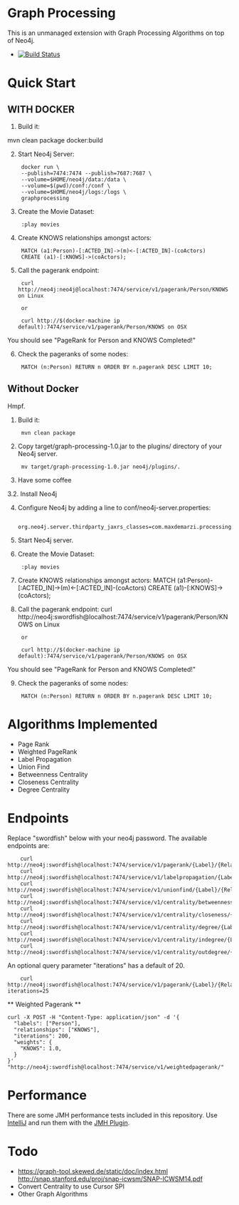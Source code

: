 Graph Processing
================

This is an unmanaged extension with Graph Processing Algorithms on top of Neo4j.

- [![Build Status](https://secure.travis-ci.org/maxdemarzi/graph_processing.png?branch=master)](http://travis-ci.org/maxdemarzi/graph_processing)

# Quick Start

## WITH DOCKER

1. Build it:

mvn clean package docker:build

2. Start Neo4j Server:

        docker run \
        --publish=7474:7474 --publish=7687:7687 \
        --volume=$HOME/neo4j/data:/data \
        --volume=$(pwd)/conf:/conf \
        --volume=$HOME/neo4j/logs:/logs \
        graphprocessing

3. Create the Movie Dataset:

        :play movies

4. Create KNOWS relationships amongst actors:

        MATCH (a1:Person)-[:ACTED_IN]->(m)<-[:ACTED_IN]-(coActors)
        CREATE (a1)-[:KNOWS]->(coActors);

5. Call the pagerank endpoint:

        curl http://neo4j:neo4j@localhost:7474/service/v1/pagerank/Person/KNOWS on Linux

        or

        curl http://$(docker-machine ip default):7474/service/v1/pagerank/Person/KNOWS on OSX


You should see "PageRank for Person and KNOWS Completed!"

6. Check the pageranks of some nodes:

        MATCH (n:Person) RETURN n ORDER BY n.pagerank DESC LIMIT 10;



## Without Docker

Hmpf.

1. Build it:

        mvn clean package

2. Copy target/graph-processing-1.0.jar to the plugins/ directory of your Neo4j server.

        mv target/graph-processing-1.0.jar neo4j/plugins/.

3. Have some coffee

3.2. Install Neo4j

4. Configure Neo4j by adding a line to conf/neo4j-server.properties:

        org.neo4j.server.thirdparty_jaxrs_classes=com.maxdemarzi.processing=/service


5. Start Neo4j server.


6. Create the Movie Dataset:

        :play movies

7. Create KNOWS relationships amongst actors:
        MATCH (a1:Person)-[:ACTED_IN]->(m)<-[:ACTED_IN]-(coActors)
        CREATE (a1)-[:KNOWS]->(coActors);

8. Call the pagerank endpoint:
        curl http://neo4j:swordfish@localhost:7474/service/v1/pagerank/Person/KNOWS on Linux

        or

        curl http://$(docker-machine ip default):7474/service/v1/pagerank/Person/KNOWS on OSX

You should see "PageRank for Person and KNOWS Completed!"

9. Check the pageranks of some nodes:

        MATCH (n:Person) RETURN n ORDER BY n.pagerank DESC LIMIT 10;


# Algorithms Implemented

- Page Rank
- Weighted PageRank
- Label Propagation
- Union Find
- Betweenness Centrality
- Closeness Centrality
- Degree Centrality



# Endpoints

Replace "swordfish" below with your neo4j password.  The available endpoints are:


        curl http://neo4j:swordfish@localhost:7474/service/v1/pagerank/{Label}/{RelationshipType}
        curl http://neo4j:swordfish@localhost:7474/service/v1/labelpropagation/{Label}/{RelationshipType}
        curl http://neo4j:swordfish@localhost:7474/service/v1/unionfind/{Label}/{RelationshipType}
        curl http://neo4j:swordfish@localhost:7474/service/v1/centrality/betweenness/{Label}/{RelationshipType}
        curl http://neo4j:swordfish@localhost:7474/service/v1/centrality/closeness/{Label}/{RelationshipType}
        curl http://neo4j:swordfish@localhost:7474/service/v1/centrality/degree/{Label}/{RelationshipType}
        curl http://neo4j:swordfish@localhost:7474/service/v1/centrality/indegree/{Label}/{RelationshipType}
        curl http://neo4j:swordfish@localhost:7474/service/v1/centrality/outdegree/{Label}/{RelationshipType}

An optional query parameter "iterations" has a default of 20.

        curl http://neo4j:swordfish@localhost:7474/service/v1/pagerank/{Label}/{RelationshipType}?iterations=25

** Weighted Pagerank **

```curl
curl -X POST -H "Content-Type: application/json" -d '{
  "labels": ["Person"],
  "relationships": ["KNOWS"],
  "iterations": 200,
  "weights": {
    "KNOWS": 1.0,
  }
}' "http://neo4j:swordfish@localhost:7474/service/v1/weightedpagerank/"
```

# Performance

There are some JMH performance tests included in this repository.
Use [IntelliJ](https://www.jetbrains.com/idea/ "IntelliJ") and run them with the [JMH Plugin](https://github.com/artyushov/idea-jmh-plugin "JMH Plugin").

# Todo
* https://graph-tool.skewed.de/static/doc/index.html
http://snap.stanford.edu/proj/snap-icwsm/SNAP-ICWSM14.pdf
* Convert Centrality to use Cursor SPI
* Other Graph Algorithms
